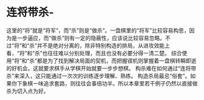 # 连将带杀-

  这里的“将”就是“将军”，而“杀”则是“做杀”。一盘棋里的“将军”比较容易构思，因为是一步逼应，而“做杀”则有一定的隐蔽性，应该说比较容易忽略。不过“将”和“杀”并不是绝对分离的，除非特别构造的排局，从进攻效能上看，“将”和“杀”也往往难以分别处理，而且也没有必要分得一清二楚。
  综合使用“将”和“杀”都是为了找到解决局面的契机，而把握锲机则掌握着一盘棋转瞬即逝的好机会。这就要求棋手从学棋开始就要一步步想棋。
  构杀难在如何通过“连将带杀”来深入，这只能通过一次次的训练逐步理解、熟练。
  构造杀局最忌“俗套”。如果你下象棋一味追求套路，则往往会事倍功半。所以本章里若干例子仍然以直接做杀为切入点为好。
